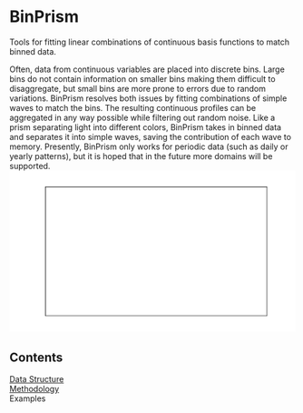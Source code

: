 # BinPrism
Tools for fitting linear combinations of continuous basis functions to match binned data.

Often, data from continuous variables are placed into discrete bins. Large bins do not contain information on smaller bins making them difficult to disaggregate, but small bins are more prone to errors due to random variations. BinPrism resolves both issues by fitting combinations of simple waves to match the bins. The resulting continuous profiles can be aggregated in any way possible while filtering out random noise. Like a prism separating light into different colors, BinPrism takes in binned data and separates it into simple waves, saving the contribution of each wave to memory. Presently, BinPrism only works for periodic data (such as daily or yearly patterns), but it is hoped that in the future more domains will be supported.
![Demonstration of BinPrism](doc/BinPrismDemo.gif)

## Contents
[Data Structure](doc/datastructure.md) <br />
[Methodology](doc/methodology.md) <br />
Examples <br />
